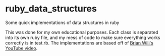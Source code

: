 # ruby_data_structures
Some quick implementations of data structures in ruby

This was done for my own educational purposes.  Each class is separated into its own ruby file, and my mess of code to make sure everything works correctly is in test.rb.  The implementations are based off of [Brian Will's YouTube video](https://www.youtube.com/watch?v=cOfhwxirhUE&t=640s).
